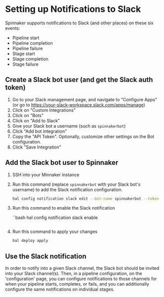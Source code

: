 # Setting up Notifications to Slack

Spinnaker supports notifications to Slack (and other places) on these six events:

* Pipeline start
* Pipeline completion
* Pipeline failure
* Stage start
* Stage completion
* Stage failure

## Create a Slack bot user (and get the Slack auth token)

1. Go to your Slack management page, and navigate to "Configure Apps" (or go to https://your-slack-workspace.slack.com/apps/manage)
1. Click on "Custom Integrations"
1. Click on "Bots"
1. Click on "Add to Slack"
1. Give your Slack bot a username (such as `spinnakerbot`)
1. Click "Add bot integration"
1. Copy the "API Token".  Optionally, customize other settings on the Bot configuration.
1. Click "Save Integration"

## Add the Slack bot user to Spinnaker

1. SSH into your Minnaker instance
1. Run this command (replace `spinnakerbot` with your Slack bot's username) to add the Slack notification configuration.

    ```bash
    hal config notification slack edit --bot-name spinnakerbot --token
    ```

1. Run this command to enable the Slack notification

    ``bash
    hal config notification slack enable
    ```

1. Run this command to apply your changes

    ```bash
    hal deploy apply
    ```

## Use the Slack notification

In order to notify into a given Slack channel, the Slack bot should be invited into your Slack channel(s).  Then, in a pipeline configuration, on the 'configuration' page, you can configure notifications to those channels for when your pipeline starts, completes, or fails, and you can additionally configure the same notifications on individual stages.
